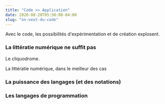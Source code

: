 ```yaml
---
title: "Code >> Application"
date: 2020-08-20T05:50:08-04:00
slug: "on-veut-du-code"
---
```


Avec le code, les possibilités d'expérimentation et de création explosent.

<!--more-->

### La littératie numérique ne suffit pas

Le cliquodrome. 

La littératie numérique, dans le meilleur des cas

### La puissance des langages (et des notations)


### Les langages de programmation

<!--

## Je contrôle mon ordinateur avec un LANGAGE

## Le défi de l'ergonomie existe toujours avec un LANGAGE, mais c'est beaucoup moins un défi

Ce qui veut dire:

1. Systèmes beaucoup plus simples et plus sécuritaires
1. Coût de développement moindre
1. Collaboration beaucoup plus facile (parce qu'on le fait directement dans le langage)


## Software usability

(ISO standard)

* Learnability
* Efficiency
* Memorability
* Errors
* Satisfaction


À noter que Bash est supérieur à n'importe quel gestionnaire de fichier graphique. Et ce même si Bash est super vieux et qu'on peut facilement imaginer un meilleur Bash avec une inferface graphique à la IDE.

Avec un interface graphique, l'ergonomie est difficile. Avec un langage, c'est excellent par défaut (et évidemment pourrait être encore mieux, mais ce n'est jamais terrible si le langage est bon).


## Norman's principles

1. Affordance
1. Visibility
1. Feedback
1. Constraints
1. Mapping
1. Consistency

-->
